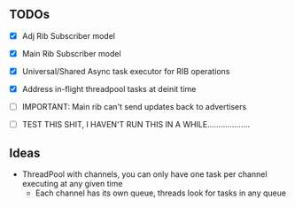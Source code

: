 ## TODOs

- [x] Adj Rib Subscriber model
- [x] Main Rib Subscriber model
- [x] Universal/Shared Async task executor for RIB operations
- [x] Address in-flight threadpool tasks at deinit time
- [ ] IMPORTANT: Main rib can't send updates back to advertisers
- [ ] TEST THIS SHIT, I HAVEN'T RUN THIS IN A WHILE...................


## Ideas

- ThreadPool with channels, you can only have one task per channel executing at any given time
  - Each channel has its own queue, threads look for tasks in any queue
